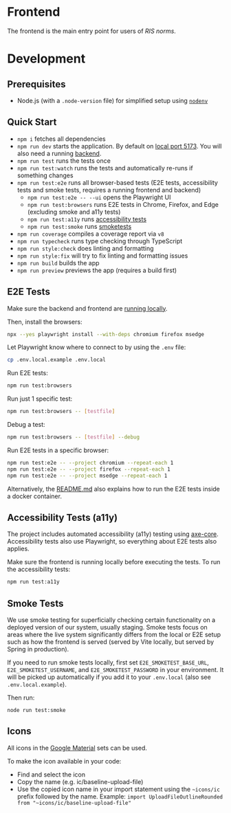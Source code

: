 # Frontend

The frontend is the main entry point for users of _RIS norms_.

# Development

## Prerequisites

- Node.js (with a `.node-version` file) for simplified setup using [`nodenv`](https://github.com/nodenv/nodenv)

## Quick Start

- `npm i` fetches all dependencies
- `npm run dev` starts the application. By default on [local port 5173](http://localhost:5173). You will also need a running [backend](../backend/README.md).
- `npm run test` runs the tests once
- `npm run test:watch` runs the tests and automatically re-runs if something changes
- `npm run test:e2e` runs all browser-based tests (E2E tests, accessibility tests and smoke tests, requires a running frontend and backend)
  - `npm run test:e2e -- --ui` opens the Playwright UI
  - `npm run test:browsers` runs E2E tests in Chrome, Firefox, and Edge (excluding smoke and a11y tests)
  - `npm run test:a11y` runs [accessibility tests](#accessibility-tests-a11y)
  - `npm run test:smoke` runs [smoketests](#smoke-tests)
- `npm run coverage` compiles a coverage report via `v8`
- `npm run typecheck` runs type checking through TypeScript
- `npm run style:check` does linting and formatting
- `npm run style:fix` will try to fix linting and formatting issues
- `npm run build` builds the app
- `npm run preview` previews the app (requires a build first)

## E2E Tests

Make sure the backend and frontend are [running locally](../README.md#quickstart).

Then, install the browsers:

```bash
npx --yes playwright install --with-deps chromium firefox msedge
```

Let Playwright know where to connect to by using the `.env` file:

```bash
cp .env.local.example .env.local
```

Run E2E tests:

```bash
npm run test:browsers
```

Run just 1 specific test:

```bash
npm run test:browsers -- [testfile]
```

Debug a test:

```bash
npm run test:browsers -- [testfile] --debug
```

Run E2E tests in a specific browser:

```bash
npm run test:e2e -- --project chromium --repeat-each 1
npm run test:e2e -- --project firefox --repeat-each 1
npm run test:e2e -- --project msedge --repeat-each 1
```

Alternatively, the [README.md](../README.md/#quickstart) also explains how to run the E2E tests inside a docker container.

## Accessibility Tests (a11y)

The project includes automated accessibility (a11y) testing using [axe-core](https://github.com/dequelabs/axe-core). Accessibility tests also use Playwright, so everything about E2E tests also applies.

Make sure the frontend is running locally before executing the tests. To run the accessibility tests:

```bash
npm run test:a11y
```

## Smoke Tests

We use smoke testing for superficially checking certain functionality on a deployed version of our system, usually staging. Smoke tests focus on areas where the live system significantly differs from the local or E2E setup such as how the frontend is served (served by Vite locally, but served by Spring in production).

If you need to run smoke tests locally, first set `E2E_SMOKETEST_BASE_URL`, `E2E_SMOKETEST_USERNAME`, and `E2E_SMOKETEST_PASSWORD` in your environment. It will be picked up automatically if you add it to your `.env.local` (also see `.env.local.example`).

Then run:

```
node run test:smoke
```

## Icons

All icons in the [Google Material](https://icon-sets.iconify.design/ic) sets can be used.

To make the icon available in your code:

- Find and select the icon
- Copy the name (e.g. ic/baseline-upload-file)
- Use the copied icon name in your import statement using the `~icons/ic` prefix followed by the name. Example:
  `import UploadFileOutlineRounded from "~icons/ic/baseline-upload-file"`
